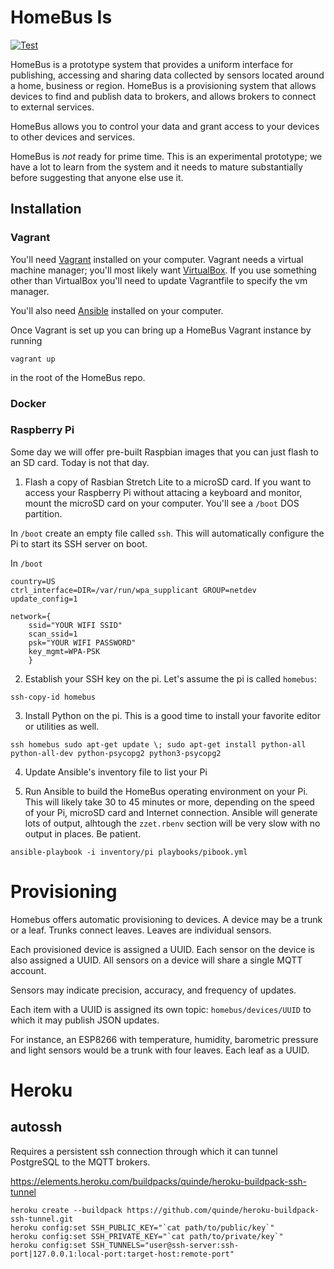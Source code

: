 # HomeBus Is

[![Test](https://github.com/HomeBusProjects/HomeBus/actions/workflows/test.yml/badge.svg)](https://github.com/HomeBusProjects/HomeBus/actions/workflows/test.yml)

HomeBus is a prototype system that provides a uniform interface for publishing, accessing and sharing data collected by
sensors located around a home, business or region. HomeBus is a provisioning system that allows devices to find and publish data to brokers, and allows brokers to connect to external services.

HomeBus allows you to control your data and grant access to your devices to other devices and services. 

HomeBus is *not* ready for prime time. This is an experimental prototype; we have a lot to learn from the system and it needs to mature substantially  before suggesting that anyone else use it.

## Installation

### Vagrant

You'll need [Vagrant](https://vagrantup.com) installed on your computer. Vagrant needs a virtual machine manager; you'll most likely want [VirtualBox](https://www.virtualbox.org/). If you use something other than VirtualBox you'll need to update Vagrantfile to specify the vm manager.

You'll also need [Ansible](https://docs.ansible.com/ansible/latest/installation_guide/intro_installation.html) installed on your computer.

Once Vagrant is set up you can bring up a HomeBus Vagrant instance by running

```
vagrant up
```

in the root of the HomeBus repo.

### Docker

### Raspberry Pi

Some day we will offer pre-built Raspbian images that you can just flash to an SD card. Today is not that day.

1. Flash a copy of Rasbian Stretch Lite to a microSD card. If you want to access your Raspberry Pi without attacing a keyboard and monitor, mount the microSD card on your computer. You'll see a `/boot` DOS partition.

In `/boot` create an empty file called `ssh`. This will automatically configure the Pi to start its SSH server on boot.

In `/boot`

```
country=US
ctrl_interface=DIR=/var/run/wpa_supplicant GROUP=netdev
update_config=1

network={
	ssid="YOUR WIFI SSID"
	scan_ssid=1
	psk="YOUR WIFI PASSWORD"
	key_mgmt=WPA-PSK
	}
```


2. Establish your SSH key on the pi. Let's assume the pi is called `homebus`:

```ssh-copy-id homebus```

3. Install Python on the pi. This is a good time to install your favorite editor or utilities as well.

```
ssh homebus sudo apt-get update \; sudo apt-get install python-all python-all-dev python-psycopg2 python3-psycopg2
```

4. Update Ansible's inventory file to list your Pi

5. Run Ansible to build the HomeBus operating environment on your Pi. This will likely take 30 to 45 minutes or more, depending on the speed of your Pi, microSD card and Internet connection. Ansible will generate lots of output, alhtough the `zzet.rbenv` section will be very slow with no output in places. Be patient.

```
ansible-playbook -i inventory/pi playbooks/pibook.yml
```

# Provisioning

Homebus offers automatic provisioning to devices. A device may be a trunk or a leaf. Trunks connect leaves. Leaves are individual sensors.

Each provisioned device is assigned a UUID. Each sensor on the device is also assigned a UUID. All sensors on a device will share a single MQTT account.

Sensors may indicate precision, accuracy, and frequency of updates.

Each item with a UUID is assigned its own topic: `homebus/devices/UUID` to which it may publish JSON updates.

For instance, an ESP8266 with temperature, humidity, barometric pressure and light sensors would be a trunk with four leaves. Each leaf as a UUID. 


# Heroku

## autossh

Requires a persistent ssh connection through which it can tunnel PostgreSQL to the MQTT brokers.

https://elements.heroku.com/buildpacks/quinde/heroku-buildpack-ssh-tunnel


```
heroku create --buildpack https://github.com/quinde/heroku-buildpack-ssh-tunnel.git
heroku config:set SSH_PUBLIC_KEY="`cat path/to/public/key`"
heroku config:set SSH_PRIVATE_KEY="`cat path/to/private/key`"
heroku config:set SSH_TUNNELS="user@ssh-server:ssh-port|127.0.0.1:local-port:target-host:remote-port"
```

